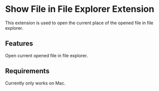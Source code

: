 # Show File in File Explorer Extension

This extension is used to open the current place of the opened file in file explorer.

## Features

Open current opened file in file explorer.

## Requirements

Currently only works on Mac.